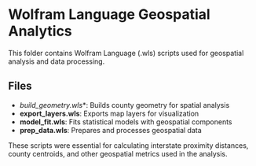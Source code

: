 # Wolfram Language Geospatial Analytics

This folder contains Wolfram Language (.wls) scripts used for geospatial analysis and data processing.

## Files

- *build_geometry.wls**: Builds county geometry for spatial analysis
- **export_layers.wls**: Exports map layers for visualization
- **model_fit.wls**: Fits statistical models with geospatial components
- **prep_data.wls**: Prepares and processes geospatial data

These scripts were essential for calculating interstate proximity distances, county centroids, and other geospatial metrics used in the analysis.

